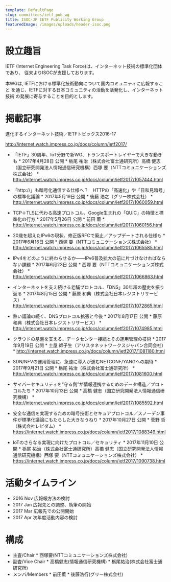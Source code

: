 ```yaml
---
template: DefaultPage
slug: committees/ietf_pub_wg
title: ISOC-JP IETF Publicity Working Group
featuredImage: /images/uploads/header-isoc.png
---
```

# 設立趣旨
IETF (Internet Engineering Task Force)は、インターネット技術の標準化団体であり、
従来よりISOCが支援しております。

本WGは, IETFにおける標準化技術動向について国内コミュニティに広報すること
を通じ、IETFに対する日本コミュニティの活動を活発化し、インターネット技術
の発展に寄与することを目的とします。

# 掲載記事

進化するインターネット技術／IETFトピックス2016-17

http://internet.watch.impress.co.jp/docs/column/ietf2017/

*  「IETF」30周年、IoT分野で新WG、トランスポートレイヤーで大きな動きも
       *  2017年4月28日 公開
       *  栃尾 祐治（株式会社富士通研究所）高橋 健志（国立研究開発法人情報通信研究機構）西塚 要（NTTコミュニケーションズ株式会社）
       *  http://internet.watch.impress.co.jp/docs/column/ietf2017/1057444.html

*  「http://」も暗号化通信する仕様へ？　HTTPの「高速化」や「日和見暗号」の標準化議論
       *  2017年5月19日 公開
       *  後藤 浩之（グリー株式会社）
       *  http://internet.watch.impress.co.jp/docs/column/ietf2017/1060059.html

*  TCP＋TLSに代わる高速プロトコル、Google生まれの「QUIC」の特徴と標準化の行方
       *  2017年5月26日 公開
       *  前田 薫
       *  http://internet.watch.impress.co.jp/docs/column/ietf2017/1060156.html

*  20歳を超えたIPv6の現状、修正版RFCで廃止／アップデートされる仕様も
       *  2017年6月16日 公開
       *  西塚 要（NTTコミュニケーションズ株式会社）
       *  http://internet.watch.impress.co.jp/docs/column/ietf2017/1065585.html

*  IPv4をどのように終わらせるか——IPv6普及拡大の前に片づけなければならない課題
       *  2017年6月23日 公開
       *  西塚 要（NTTコミュニケーションズ株式会社）
       *  http://internet.watch.impress.co.jp/docs/column/ietf2017/1066863.html

*  インターネットを支え続ける老舗プロトコル、「DNS」30年超の歴史を振り返る
       *  2017年8月15日 公開
       *  藤原 和典（株式会社日本レジストリサービス）
       *  http://internet.watch.impress.co.jp/docs/column/ietf2017/1072865.html

*  熱い議論の続く、DNSプロトコル拡張と今後
       *  2017年8月17日 公開
       *  藤原 和典（株式会社日本レジストリサービス）
       *  http://internet.watch.impress.co.jp/docs/column/ietf2017/1074985.html

*  クラウドの基盤を支える、データセンター接続とその運用管理の技術
       *  2017年9月19日 公開
       *  土屋 師子生（アリスタネットワークスジャパン合同会社）
       *  http://internet.watch.impress.co.jp/docs/column/ietf2017/1081180.html

*  SDN/NFVの運用管理に、急速に導入が進むNETCONF/YANGへの期待
       *  2017年9月21日 公開
       *  栃尾 祐治（株式会社富士通研究所）
       *  http://internet.watch.impress.co.jp/docs/column/ietf2017/1081600.html

*  サイバーセキュリティを“守る側”が情報連携するためのデータ構造／プロトコルたち
       *  2017年10月13日 公開
       *  高橋 健志（国立研究開発法人情報通信研究機構）
       *  http://internet.watch.impress.co.jp/docs/column/ietf2017/1085592.html

*  安全な通信を実現するための暗号技術とセキュアプロトコル／スノーデン事件が標準化議論にもたらした大きなうねり
       *  2017年10月27日 公開
       *  菅野 哲（株式会社レピダム）
       *  https://internet.watch.impress.co.jp/docs/column/ietf2017/1088349.html

*  IoTのさらなる実現に向けたプロトコル／セキュリティ
       *  2017年11月10日 公開
       *  栃尾 祐治（株式会社富士通研究所）高橋 健志（国立研究開発法人情報通信研究機構）西塚 要（NTTコミュニケーションズ株式会社）
       *  https://internet.watch.impress.co.jp/docs/column/ietf2017/1090738.html

# 活動タイムライン
*  2016 Nov 広報報方法の検討
*  2017 Jan 広報先との調整、執筆の開始
*  2017 Mar 広報先での公開開始
*  2017 Apr 次年度活動内容の検討

# 構成
*  主査/Chair
       * 西塚要(NTTコミュニケーションズ株式会社)
*  副査/Vice Chair
       * 高橋健志(情報通信研究機構)
       * 栃尾祐治(株式会社富士通研究所)
*  メンバ/Members
       * 前田薫
       * 後藤浩行(グリー株式会社)
